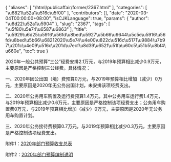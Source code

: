 {
    "aliases": [
        "/html/publicaffair/former/2367.html"
    ],
    "categories": [
        "\u6821\u52a1\u516c\u5f00"
    ],
    "contributors": [],
    "date": "2020-03-04T00:00:00+08:00",
    "isCJKLanguage": true,
    "params": {
        "author": "\u8d22\u52a1\u5904"
    },
    "slug": "2367",
    "tags": [
        "\u5f80\u5e74\u6587\u6863"
    ],
    "title": "\u5929\u6d25\u5916\u56fd\u8bed\u5927\u5b66\u9644\u5c5e\u5916\u56fd\u8bed\u5b66\u68212020\u5e74\u4e00\u822c\u516c\u5171\u9884\u7b97\u201c\u4e09\u516c\u201d\u7ecf\u8d39\u652f\u51fa\u60c5\u51b5\u8bf4\u660e",
    "toc": true
}

2020年一般公共预算“三公”经费安排2.1万元，与2019年预算相比减少0.9万元，主要原因是严格控制三公经费。具体情况：




一、2020年因公出国（境）费预算0万元，与2019年预算相比增加（减少）0万元，主要原因是2020年无公务出国计划，未安排该项经费支出。




二、2020年公务用车购置及运行费预算1.4万元，其中公务用车运行费1.4万元，与2019年预算相比减少0.6万元，主要原因是严格控制该项经费支出；公务用车购置费0万元，与2019年预算相比增加（减少）0万元，主要原因是2020年无公务用车购置计划。




三、2020年公务接待费预算0.7万元，与2019年预算相比减少0.3万元，主要原因是严格控制该项经费支出。




  






附件1：[2020年部门预算收支总表](http://tfls.tj.edu.cn/images/soft/200304/1-200304111132544.xls)




附件2：[2020年部门预算编制说明](http://tfls.tj.edu.cn/images/soft/200227/1-20022G61946250.doc)









  





  



